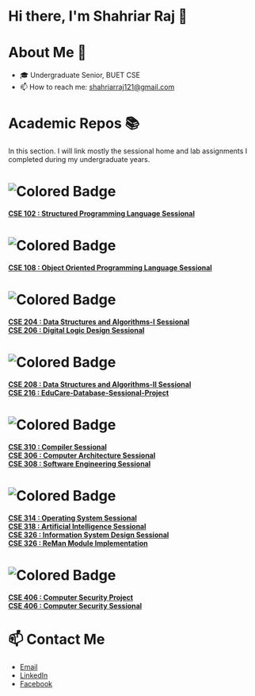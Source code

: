 # Hi there, I'm Shahriar Raj 👋

# About Me 👦
- 🎓 Undergraduate Senior, BUET CSE
- 📫 How to reach me: shahriarraj121@gmail.com

# Academic Repos 📚
In this section. I will link mostly the sessional home and lab assignments I completed during my undergraduate years. <br>
# ![Colored Badge](https://img.shields.io/badge/Level_1_Term_1-223a57)
[**CSE 102 : Structured Programming Language Sessional**](https://github.com/shahriar-raj/CSE_102-Structured-Programming-Language-Sessional.git)
<br>
# ![Colored Badge](https://img.shields.io/badge/Level_1_Term_2-223a57)
[**CSE 108 : Object Oriented Programming Language Sessional**](https://github.com/shahriar-raj/CSE_108-Object-Oriented-Programming-Language-Sessional.git)
<br>
# ![Colored Badge](https://img.shields.io/badge/Level_2_Term_1-223a57)
[**CSE 204 : Data Structures and Algorithms-I Sessional**](https://github.com/shahriar-raj/CSE_204-Data-Structures-and-Algorithms-I-Sessional.git) <br>
[**CSE 206 : Digital Logic Design Sessional**](https://github.com/shahriar-raj/CSE_206-Digital-Logic-Design-Sessional.git)
<br>
# ![Colored Badge](https://img.shields.io/badge/Level_2_Term_2-223a57)
[**CSE 208 : Data Structures and Algorithms-II Sessional**](https://github.com/shahriar-raj/CSE_208-Data-Structures-and-Algorithms-II-Sessional.git) <br>
[**CSE 216 : EduCare-Database-Sessional-Project**](https://github.com/shahriar-raj/CSE_216-EduCare-Database-Sessional-Project.git)
<br>
# ![Colored Badge](https://img.shields.io/badge/Level_3_Term_1-223a57)
[**CSE 310 : Compiler Sessional**](https://github.com/shahriar-raj/CSE_310-Compiler-Sessional.git) <br>
[**CSE 306 : Computer Architecture Sessional**](https://github.com/shahriar-raj/CSE_306-Computer-Architecture-Sessional.git)
<br>
[**CSE 308 : Software Engineering Sessional**](https://github.com/shahriar-raj/CSE_308-Software-Engineering-Sessional.git) <br>
# ![Colored Badge](https://img.shields.io/badge/Level_3_Term_2-223a57)
[**CSE 314 : Operating System Sessional**](https://github.com/shahriar-raj/CSE_314-Operating-System-Sessional.git) <br>
[**CSE 318 : Artificial Intelligence Sessional**](https://github.com/shahriar-raj/CSE_318-Artificial-Intelligence-Sessional.git) <br>
[**CSE 326 : Information System Design Sessional**](https://github.com/shahriar-raj/CSE_326-Information-System-Design-Sessional.git) <br>
[**CSE 326 : ReMan Module Implementation**](https://github.com/shahriar-raj/CSE_326-ReMan-Module-Implementation.git) <br>

# ![Colored Badge](https://img.shields.io/badge/Level_4_Term_1-223a57)
[**CSE 406 : Computer Security Project**](https://github.com/shahriar-raj/CSE_406-Computer-Security-Project.git) <br>
[**CSE 406 : Computer Security Sessional**](https://github.com/shahriar-raj/CSE_406-Computer-Security-Sessional.git)
# 📫 Contact Me
- [Email](mailto:shahriarraj121@gmail.com)
- [LinkedIn](https://www.linkedin.com/in/shahriar-raj-724638213/)
- [Facebook](https://www.facebook.com/shahriarraj24/)
